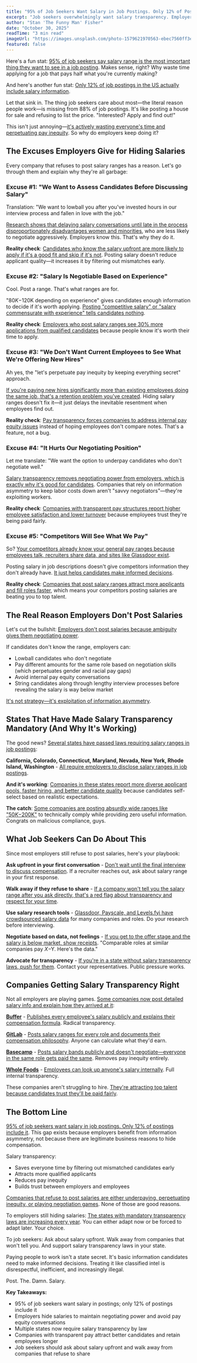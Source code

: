 ```yaml
---
title: "95% of Job Seekers Want Salary in Job Postings. Only 12% of Postings Include It. This Is a Crime."
excerpt: "Job seekers overwhelmingly want salary transparency. Employers overwhelmingly refuse to provide it. Someone explain how this makes sense."
author: "Stan 'The Funny Man' Fisher"
date: "October 30, 2025"
readTime: "3 min read"
imageUrl: "https://images.unsplash.com/photo-1579621970563-ebec7560ff3e?w=800&q=80"
featured: false
---
```


Here's a fun stat: [95% of job seekers say salary range is the most important thing they want to see in a job posting](https://www.glassdoor.com/research/studies/salary-transparency-job-seekers-2025/). Makes sense, right? Why waste time applying for a job that pays half what you're currently making?

And here's another fun stat: [Only 12% of job postings in the US actually include salary information](https://www.indeed.com/lead/salary-transparency-report-2025).

Let that sink in. The thing job seekers care about most—the literal reason people work—is missing from 88% of job postings. It's like posting a house for sale and refusing to list the price. "Interested? Apply and find out!"

This isn't just annoying—[it's actively wasting everyone's time and perpetuating pay inequity](https://www.shrm.org/topics-tools/news/benefits-compensation/salary-transparency-benefits-2025). So why do employers keep doing it?

## The Excuses Employers Give for Hiding Salaries

Every company that refuses to post salary ranges has a reason. Let's go through them and explain why they're all garbage:

### Excuse #1: "We Want to Assess Candidates Before Discussing Salary"

Translation: "We want to lowball you after you've invested hours in our interview process and fallen in love with the job."

[Research shows that delaying salary conversations until late in the process disproportionately disadvantages women and minorities](https://hbr.org/2022/04/the-case-for-salary-transparency), who are less likely to negotiate aggressively. Employers know this. That's why they do it.

**Reality check**: [Candidates who know the salary upfront are more likely to apply if it's a good fit and skip if it's not](https://www.linkedin.com/business/talent/blog/talent-acquisition/salary-transparency-increases-applications). Posting salary doesn't reduce applicant quality—it increases it by filtering out mismatches early.

### Excuse #2: "Salary Is Negotiable Based on Experience"

Cool. Post a range. That's what ranges are for.

"$80K-$120K depending on experience" gives candidates enough information to decide if it's worth applying. [Posting "competitive salary" or "salary commensurate with experience" tells candidates nothing](https://www.zippia.com/advice/competitive-salary-definition/).

**Reality check**: [Employers who post salary ranges see 30% more applications from qualified candidates](https://www.indeed.com/lead/salary-transparency-increases-qualified-applicants) because people know it's worth their time to apply.

### Excuse #3: "We Don't Want Current Employees to See What We're Offering New Hires"

Ah yes, the "let's perpetuate pay inequity by keeping everything secret" approach.

[If you're paying new hires significantly more than existing employees doing the same job, that's a retention problem you've created](https://www.shrm.org/topics-tools/news/compensation-pay/pay-compression-transparency-risks). Hiding salary ranges doesn't fix it—it just delays the inevitable resentment when employees find out.

**Reality check**: [Pay transparency forces companies to address internal pay equity issues](https://www.payscale.com/research-and-insights/pay-transparency-equity/) instead of hoping employees don't compare notes. That's a feature, not a bug.

### Excuse #4: "It Hurts Our Negotiating Position"

Let me translate: "We want the option to underpay candidates who don't negotiate well."

[Salary transparency removes negotiating power from employers, which is exactly why it's good for candidates](https://www.forbes.com/sites/forbeshumanresourcescouncil/2024/02/salary-transparency-negotiation/). Companies that rely on information asymmetry to keep labor costs down aren't "savvy negotiators"—they're exploiting workers.

**Reality check**: [Companies with transparent pay structures report higher employee satisfaction and lower turnover](https://www.gartner.com/en/human-resources/trends/pay-transparency-retention) because employees trust they're being paid fairly.

### Excuse #5: "Competitors Will See What We Pay"

So? [Your competitors already know your general pay ranges because employees talk, recruiters share data, and sites like Glassdoor exist](https://www.glassdoor.com/Salaries/index.htm).

Posting salary in job descriptions doesn't give competitors information they don't already have. [It just helps candidates make informed decisions](https://www.monster.com/career-advice/article/salary-transparency-benefits).

**Reality check**: [Companies that post salary ranges attract more applicants and fill roles faster](https://www.linkedin.com/business/talent/blog/talent-acquisition/salary-transparency-time-to-fill), which means your competitors posting salaries are beating you to top talent.

## The Real Reason Employers Don't Post Salaries

Let's cut the bullshit: [Employers don't post salaries because ambiguity gives them negotiating power](https://www.ere.net/why-employers-hide-salaries/).

If candidates don't know the range, employers can:
- Lowball candidates who don't negotiate
- Pay different amounts for the same role based on negotiation skills (which perpetuates gender and racial pay gaps)
- Avoid internal pay equity conversations
- String candidates along through lengthy interview processes before revealing the salary is way below market

[It's not strategy—it's exploitation of information asymmetry](https://hbr.org/2022/04/the-case-for-salary-transparency).

## States That Have Made Salary Transparency Mandatory (And Why It's Working)

The good news? [Several states have passed laws requiring salary ranges in job postings](https://www.payscale.com/research-and-insights/salary-transparency-laws-by-state/):

**California, Colorado, Connecticut, Maryland, Nevada, New York, Rhode Island, Washington** - [All require employers to disclose salary ranges in job postings](https://www.shrm.org/topics-tools/news/benefits-compensation/state-salary-transparency-laws-2025).

**And it's working**: [Companies in these states report more diverse applicant pools, faster hiring, and better candidate quality](https://www.glassdoor.com/research/studies/salary-transparency-state-law-impact/) because candidates self-select based on realistic expectations.

**The catch**: [Some companies are posting absurdly wide ranges like "$50K-$200K"](https://www.vice.com/en/article/companies-posting-useless-salary-ranges/) to technically comply while providing zero useful information. Congrats on malicious compliance, guys.

## What Job Seekers Can Do About This

Since most employers still refuse to post salaries, here's your playbook:

**Ask upfront in your first conversation** - [Don't wait until the final interview to discuss compensation](https://www.themuse.com/advice/how-to-ask-about-salary). If a recruiter reaches out, ask about salary range in your first response.

**Walk away if they refuse to share** - [If a company won't tell you the salary range after you ask directly, that's a red flag about transparency and respect for your time](https://www.zippia.com/advice/ask-about-salary-in-interview/).

**Use salary research tools** - [Glassdoor, Payscale, and Levels.fyi have crowdsourced salary data](https://www.levels.fyi/) for many companies and roles. Do your research before interviewing.

**Negotiate based on data, not feelings** - [If you get to the offer stage and the salary is below market, show receipts](https://www.salary.com/research/salary/recruiting/how-to-negotiate-salary). "Comparable roles at similar companies pay $X-$Y. Here's the data."

**Advocate for transparency** - [If you're in a state without salary transparency laws, push for them](https://www.payscale.com/research-and-insights/salary-transparency-advocacy/). Contact your representatives. Public pressure works.

## Companies Getting Salary Transparency Right

Not all employers are playing games. [Some companies now post detailed salary info and explain how they arrived at it](https://buffer.com/salary):

**[Buffer](https://buffer.com/salary)** - [Publishes every employee's salary publicly and explains their compensation formula](https://buffer.com/resources/salary-formula/). Radical transparency.

**[GitLab](https://about.gitlab.com/handbook/total-rewards/compensation/)** - [Posts salary ranges for every role and documents their compensation philosophy](https://about.gitlab.com/handbook/total-rewards/compensation/compensation-calculator/). Anyone can calculate what they'd earn.

**[Basecamp](https://basecamp.com/handbook/10-how-we-pay)** - [Posts salary bands publicly and doesn't negotiate—everyone in the same role gets paid the same](https://m.signalvnoise.com/basecamp-doesnt-negotiate-salaries/). Removes pay inequity entirely.

**[Whole Foods](https://www.wholefoodsmarket.com/careers)** - [Employees can look up anyone's salary internally](https://www.businessinsider.com/whole-foods-employees-can-see-each-others-salaries-2014-3). Full internal transparency.

These companies aren't struggling to hire. [They're attracting top talent because candidates trust they'll be paid fairly](https://www.ere.net/salary-transparency-recruiting-advantage/).

## The Bottom Line

[95% of job seekers want salary in job postings. Only 12% of postings include it](https://www.indeed.com/lead/salary-transparency-report-2025). This gap exists because employers benefit from information asymmetry, not because there are legitimate business reasons to hide compensation.

Salary transparency:
- Saves everyone time by filtering out mismatched candidates early
- Attracts more qualified applicants
- Reduces pay inequity
- Builds trust between employers and employees

[Companies that refuse to post salaries are either underpaying, perpetuating inequity, or playing negotiation games](https://www.shrm.org/topics-tools/news/benefits-compensation/salary-transparency-reluctance-reasons). None of those are good reasons.

To employers still hiding salaries: [The states with mandatory transparency laws are increasing every year](https://www.payscale.com/research-and-insights/salary-transparency-laws-by-state/). You can either adapt now or be forced to adapt later. Your choice.

To job seekers: Ask about salary upfront. Walk away from companies that won't tell you. And support salary transparency laws in your state.

Paying people to work isn't a state secret. It's basic information candidates need to make informed decisions. Treating it like classified intel is disrespectful, inefficient, and increasingly illegal.

Post. The. Damn. Salary.

**Key Takeaways:**

- 95% of job seekers want salary in postings; only 12% of postings include it
- Employers hide salaries to maintain negotiating power and avoid pay equity conversations
- Multiple states now require salary transparency by law
- Companies with transparent pay attract better candidates and retain employees longer
- Job seekers should ask about salary upfront and walk away from companies that refuse to share
